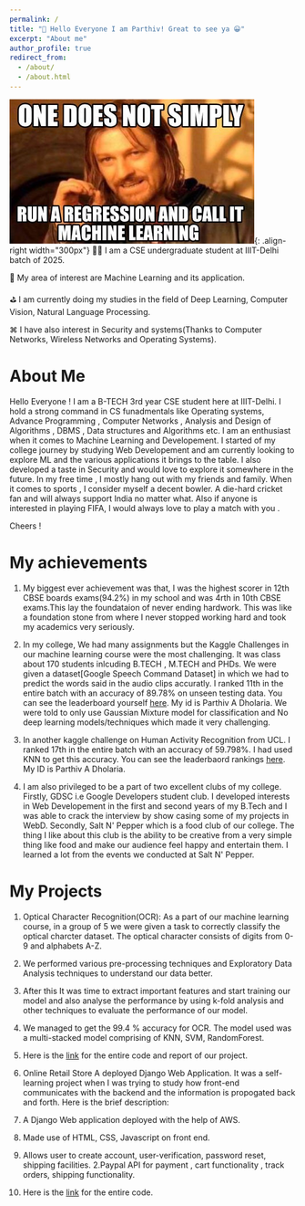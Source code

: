 ```yaml
---
permalink: /
title: "👋 Hello Everyone I am Parthiv! Great to see ya 😀"
excerpt: "About me"
author_profile: true
redirect_from:
  - /about/
  - /about.html
---
```


![😄](/images/memes.jpg){: .align-right width="300px"}
🧑‍💻 I am a CSE undergraduate student at IIIT-Delhi batch of 2025.

📝 My area of interest are Machine Learning and its application.

⛳️ I am currently doing my studies in the field of Deep Learning, Computer Vision,
Natural Language Processing.

⌘ I have also interest in Security and systems(Thanks to Computer Networks, Wireless Networks and Operating Systems).


# About Me
Hello Everyone !
I am a B-TECH 3rd year CSE student here at IIIT-Delhi. I hold a strong command in CS funadmentals like Operating systems, Advance Programming , Computer Networks , Analysis and Design of Algorithms , DBMS , Data structures and Algorithms etc.
I am an enthusiast when it comes to Machine Learning and Developement. I started of my college journey by studying Web Developement and am currently looking to explore ML and the various applications it brings to the table. I also developed a taste in Security and would love to explore it somewhere in the future.
In my free time , I mostly hang out with my friends and family. When it comes to sports , I consider myself a decent bowler. A die-hard cricket fan and will always support India no matter what. Also if anyone is interested in playing FIFA, I would always love to play a match with you .

Cheers !

# My achievements

1. My biggest ever achievement was that, I was the highest scorer in 12th CBSE boards exams(94.2%) in my school and was 4rth in 10th CBSE exams.This lay the foundataion of never ending hardwork. This was like a foundation stone from where I never stopped working hard and took my academics very seriously. 

2. In my college, We had many assignments but the Kaggle Challenges in our machine learning course were the most challenging. It was class about 170 students inlcuding B.TECH , M.TECH and PHDs. We were given a dataset[Google Speech Command Dataset] in which we had to predict the words said in the audio clips accuratly. I ranked 11th in the entire batch with an accuracy of 89.78% on unseen testing data. You can see the leaderboard yourself [here](https://www.kaggle.com/competitions/gaussian-mixture-models/leaderboard). My id is Parthiv A Dholaria. We were told to only use Gaussian Mixture model for classification and No deep learning models/techniques which made it very challenging.

3. In another kaggle challenge on Human Activity Recognition from UCL. I ranked 17th in the entire batch with an accuracy of 59.798%. I had used KNN to get this accuracy. You can see the leaderbaord rankings [here](https://www.kaggle.com/competitions/unsupervised-learning-m2023/leaderboard). My ID is Parthiv A Dholaria.

4. I am also privileged to be a part of two excellent clubs of my college. Firstly, GDSC i.e Google Developers student club. I developed interests in Web Developement in the first and second years of my B.Tech and I was able to crack the interview by show casing some of my projects in WebD. Secondly, Salt N' Pepper which is a food club of our college. The thing I like about this club is the ability to be creative from a very simple thing like food and make our audience feel happy and entertain them. I learned a lot from the events we conducted at Salt N' Pepper.


# My Projects 

1. Optical Character Recognition(OCR):
As a part of our machine learning course, in a group of 5 we were given a task to correctly classify the optical charcter dataset. The optical character consists of digits from 0-9 and alphabets A-Z.  
1. We performed various pre-processing techniques and Exploratory Data Analysis techniques to understand our data better.  
1. After this It was time to extract important features and start training our model and also analyse the performance by using k-fold analysis and other techniques to evaluate the performance of our model.  
1. We managed to get the 99.4 % accuracy for OCR. The model used was a multi-stacked model comprising of KNN, SVM, RandomForest.  
1. Here is the [link](https://github.com/parthivdholaria/ML_Project_OCR) for the entire code and report of our project.  
          

2. Online Retail Store
A deployed Django Web Application. It was a self-learning project when I was trying to study how front-end communicates with the backend and the information is propogated back and forth.
Here is the brief description:
2. A Django Web application deployed with the help of AWS.
2. Made use of HTML, CSS, Javascript on front end.
2. Allows user to create account, user-verification, password reset, shipping facilities.
2.Paypal API for payment , cart functionality , track orders, shipping functionality.
2. Here is the [link](https://github.com/parthivdholaria/OnlineRetailStore) for the entire code.

<!-- # A data-driven personal website

Like many other Jekyll-based GitHub Pages templates, academicpages makes you separate the website's content from its form. The content & metadata of your website are in structured markdown files, while various other files constitute the theme, specifying how to transform that content & metadata into HTML pages. You keep these various markdown (.md), YAML (.yml), HTML, and CSS files in a public GitHub repository. Each time you commit and push an update to the repository, the [GitHub pages](https://pages.github.com/) service creates static HTML pages based on these files, which are hosted on GitHub's servers free of charge.

Many of the features of dynamic content management systems (like Wordpress) can be achieved in this fashion, using a fraction of the computational resources and with far less vulnerability to hacking and DDoSing. You can also modify the theme to your heart's content without touching the content of your site. If you get to a point where you've broken something in Jekyll/HTML/CSS beyond repair, your markdown files describing your talks, publications, etc. are safe. You can rollback the changes or even delete the repository and start over -- just be sure to save the markdown files! Finally, you can also write scripts that process the structured data on the site, such as [this one](https://github.com/academicpages/academicpages.github.io/blob/master/talkmap.ipynb) that analyzes metadata in pages about talks to display [a map of every location you've given a talk](https://academicpages.github.io/talkmap.html).

# Getting started

1. Register a GitHub account if you don't have one and confirm your e-mail (required!)
1. Fork [this repository](https://github.com/academicpages/academicpages.github.io) by clicking the "fork" button in the top right.
1. Go to the repository's settings (rightmost item in the tabs that start with "Code", should be below "Unwatch"). Rename the repository "[your GitHub username].github.io", which will also be your website's URL.
1. Set site-wide configuration and create content & metadata (see below -- also see [this set of diffs](http://archive.is/3TPas) showing what files were changed to set up [an example site](https://getorg-testacct.github.io) for a user with the username "getorg-testacct")
1. Upload any files (like PDFs, .zip files, etc.) to the files/ directory. They will appear at https://[your GitHub username].github.io/files/example.pdf.
1. Check status by going to the repository settings, in the "GitHub pages" section

## Site-wide configuration

The main configuration file for the site is in the base directory in [\_config.yml](https://github.com/academicpages/academicpages.github.io/blob/master/_config.yml), which defines the content in the sidebars and other site-wide features. You will need to replace the default variables with ones about yourself and your site's github repository. The configuration file for the top menu is in [\_data/navigation.yml](https://github.com/academicpages/academicpages.github.io/blob/master/_data/navigation.yml). For example, if you don't have a portfolio or blog posts, you can remove those items from that navigation.yml file to remove them from the header.

## Create content & metadata

For site content, there is one markdown file for each type of content, which are stored in directories like \_publications, \_talks, \_posts, \_teaching, or \_pages. For example, each talk is a markdown file in the [\_talks directory](https://github.com/academicpages/academicpages.github.io/tree/master/_talks). At the top of each markdown file is structured data in YAML about the talk, which the theme will parse to do lots of cool stuff. The same structured data about a talk is used to generate the list of talks on the [Talks page](https://academicpages.github.io/talks), each [individual page](https://academicpages.github.io/talks/2012-03-01-talk-1) for specific talks, the talks section for the [CV page](https://academicpages.github.io/cv), and the [map of places you've given a talk](https://academicpages.github.io/talkmap.html) (if you run this [python file](https://github.com/academicpages/academicpages.github.io/blob/master/talkmap.py) or [Jupyter notebook](https://github.com/academicpages/academicpages.github.io/blob/master/talkmap.ipynb), which creates the HTML for the map based on the contents of the \_talks directory).

**Markdown generator**

I have also created [a set of Jupyter notebooks](https://github.com/academicpages/academicpages.github.io/tree/master/markdown_generator) that converts a CSV containing structured data about talks or presentations into individual markdown files that will be properly formatted for the academicpages template. The sample CSVs in that directory are the ones I used to create my own personal website at stuartgeiger.com. My usual workflow is that I keep a spreadsheet of my publications and talks, then run the code in these notebooks to generate the markdown files, then commit and push them to the GitHub repository.

## How to edit your site's GitHub repository

Many people use a git client to create files on their local computer and then push them to GitHub's servers. If you are not familiar with git, you can directly edit these configuration and markdown files directly in the github.com interface. Navigate to a file (like [this one](https://github.com/academicpages/academicpages.github.io/blob/master/_talks/2012-03-01-talk-1.md) and click the pencil icon in the top right of the content preview (to the right of the "Raw | Blame | History" buttons). You can delete a file by clicking the trashcan icon to the right of the pencil icon. You can also create new files or upload files by navigating to a directory and clicking the "Create new file" or "Upload files" buttons.

Example: editing a markdown file for a talk
![Editing a markdown file for a talk](/images/editing-talk.png)

## For more info

More info about configuring academicpages can be found in [the guide](https://academicpages.github.io/markdown/). The [guides for the Minimal Mistakes theme](https://mmistakes.github.io/minimal-mistakes/docs/configuration/) (which this theme was forked from) might also be helpful. -->
